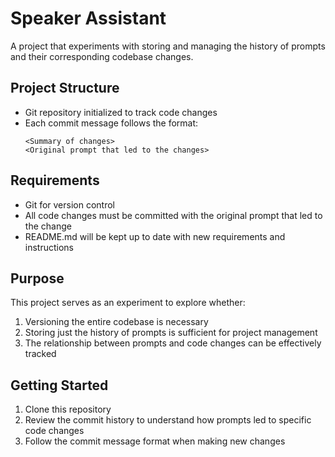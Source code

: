 # Speaker Assistant

A project that experiments with storing and managing the history of prompts and their corresponding codebase changes.

## Project Structure
- Git repository initialized to track code changes
- Each commit message follows the format:
  ```
  <Summary of changes>
  <Original prompt that led to the changes>
  ```

## Requirements
- Git for version control
- All code changes must be committed with the original prompt that led to the change
- README.md will be kept up to date with new requirements and instructions

## Purpose
This project serves as an experiment to explore whether:
1. Versioning the entire codebase is necessary
2. Storing just the history of prompts is sufficient for project management
3. The relationship between prompts and code changes can be effectively tracked

## Getting Started
1. Clone this repository
2. Review the commit history to understand how prompts led to specific code changes
3. Follow the commit message format when making new changes 